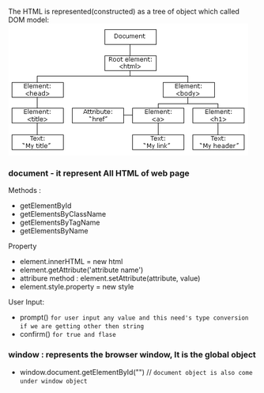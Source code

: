 The HTML is represented(constructed) as a tree of object which called DOM model:
![alt text](image.png)


### document - it represent All HTML of web page

Methods : 
- getElementById
- getElementsByClassName
- getElementsByTagName
- getElementsByName

Property
- element.innerHTML = new html
- element.getAttribute('attribute name')
- attribure method : element.setAttribute(attribute, value)
- element.style.property = new style

User Input:
- prompt()  `for user input any value and this need's type conversion if we are getting other then string`
- confirm()  `for true and flase` 


### window : represents the browser window,  It is the global object
- window.document.getElementById("")  // `document object is also come under window object`